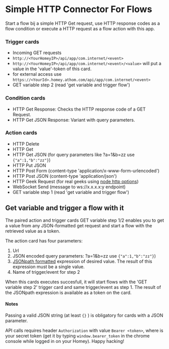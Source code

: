 # Simple HTTP Connector For Flows

Start a flow bij a simple HTTP Get request, use HTTP response codes as a flow
condition or execute a HTTP request as a flow action with this app.

### Trigger cards
- Incoming GET requests
 - ```http://<YourHomeyIP>/api/app/com.internet/<event>```
 - ```http://<YourHomeyIP>/api/app/com.internet/<event>/<value>``` will put a value in the 'value'-token of this card.
 - for external access use ```https://<YourId>.homey.athom.com/api/app/com.internet/<event>```
- GET variable step 2 (read 'get variable and trigger flow')

### Condition cards
- HTTP Get Response: Checks the HTTP response code of a GET Request.
- HTTP Get JSON Response: Variant with query parameters.

### Action cards
- HTTP Delete
- HTTP Get
- HTTP Get JSON (for query parameters like ?a=1&b=zz use ```{"a":1,"b":"zz"}```)
- HTTP Put JSON
- HTTP Post Form (content-type 'application/x-www-form-urlencoded')
- HTTP Post JSON (content-type 'application/json')
- HTTP Geek Request (for real geeks using [node http options](https://nodejs.org/api/http.html#http_http_request_options_callback))
- WebSocket Send (message to ws://x.x.x.x:y endpoint)
- GET variable step 1 (read 'get variable and trigger flow')

## Get variable and trigger a flow with it
The paired action and trigger cards GET variable step 1/2 enables you to get a value from any JSON-formatted get request and start a flow with the retrieved value as a token.

The action card has four parameters:
 1. Url
 2. JSON encoded query parameters: ?a=1&b=zz use ```{"a":1,"b":"zz"}```)
 3. [JSONpath formatted](http://jsonpath.com/) expression of desired value. The result of this expression must be a single value.
 4. Name of trigger/event for step 2

When this cards executes succesfull, it will start flows with the 'GET variable step 2' trigger card and same trigger/event as step 1. The result of the JSONpath expression is available as a token on the card.

#### Notes   
  Passing a valid JSON string (at least ```{}``` ) is obligatory for cards with a JSON parameter.

  API calls requires header ```Authorization``` with value ```Bearer <token>```, where <token> is your secret token (get it by typing ```window.bearer_token``` in the chrome console while logged in on your Homey).
    Happy hacking!
